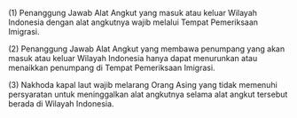 (1) Penanggung Jawab Alat Angkut yang masuk atau keluar Wilayah Indonesia dengan alat angkutnya wajib melalui Tempat Pemeriksaan Imigrasi.

(2) Penanggung Jawab Alat Angkut yang membawa penumpang yang akan masuk atau keluar Wilayah Indonesia hanya dapat menurunkan atau menaikkan penumpang di Tempat Pemeriksaan Imigrasi.

(3) Nakhoda kapal laut wajib melarang Orang Asing yang tidak memenuhi persyaratan untuk meninggalkan alat angkutnya selama alat angkut tersebut berada di Wilayah Indonesia.